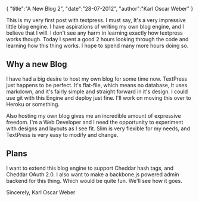 {
  "title":"A New Blog 2",
  "date":"28-07-2012",
  "author":"Karl Oscar Weber"
}

This is my very first post with textpress. I must say, It's a very impressive little blog engine. I have aspirations of writing my own blog engine, and I believe that I will. I don't see any harm in learning exactly how textpress works though. Today I spent a good 2 hours looking through the code and learning how this thing works. I hope to spend many more hours doing so.

## Why a new Blog

I have had a big desire to host my own blog for some time now. TextPress just happens to be perfect. It's flat-file, which means no database, It uses markdown, and it's fairly simple and straight forward in it's design. I could use git with this Engine and deploy just fine. I'll work on moving this over to Heroku or something. 

Also hosting my own blog gives me an incredible amount of expressive freedom. I'm a Web Developer and I need the opportunity to experiment with designs and layouts as I see fit. Slim is very flexible for my needs, and TextPress is very easy to modify and change. 

## Plans

I want to extend this blog engine to support Cheddar hash tags, and Cheddar OAuth 2.0. I also want to make a backbone.js powered admin backend for this thing. Which would be quite fun. We'll see how it goes. 

Sincerely,
Karl Oscar Weber